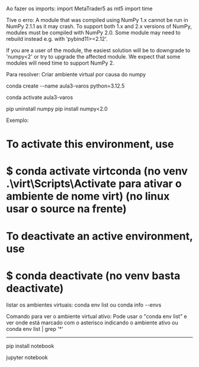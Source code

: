 Ao fazer os imports:
import MetaTrader5 as mt5
import time

Tive o erro:
A module that was compiled using NumPy 1.x cannot be run in
NumPy 2.1.1 as it may crash. To support both 1.x and 2.x
versions of NumPy, modules must be compiled with NumPy 2.0.
Some module may need to rebuild instead e.g. with 'pybind11>=2.12'.

If you are a user of the module, the easiest solution will be to
downgrade to 'numpy<2' or try to upgrade the affected module.
We expect that some modules will need time to support NumPy 2.

Para resolver:
Criar ambiente virtual por causa do numpy 

conda create --name aula3-varos python=3.12.5

conda activate aula3-varos

pip uninstall numpy
pip install numpy<2.0

Exemplo:
#
# To activate this environment, use
#
#     $ conda activate virtconda (no venv .\virt\Scripts\Activate para ativar o ambiente de nome virt) (no linux usar o source na frente)
#
# To deactivate an active environment, use
#
#     $ conda deactivate (no venv basta deactivate)

listar os ambientes virtuais:
conda env list
ou
conda info --envs

Comando para ver o ambiente virtual ativo:
Pode usar o "conda env list" e ver onde está marcado com o asterisco indicando o ambiente ativo
ou
conda env list | grep '\*'

-----------------------
pip install notebook

jupyter notebook
